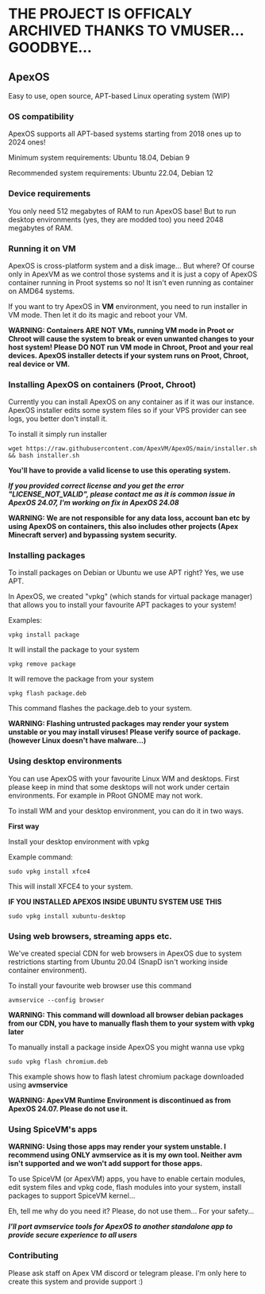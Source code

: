# THE PROJECT IS OFFICALY ARCHIVED THANKS TO VMUSER... GOODBYE...

## ApexOS
Easy to use, open source, APT-based Linux operating system (WIP)

### OS compatibility
ApexOS supports all APT-based systems starting from 2018 ones up to 2024 ones!

Minimum system requirements: Ubuntu 18.04, Debian 9

Recommended system requirements: Ubuntu 22.04, Debian 12

### Device requirements
You only need 512 megabytes of RAM to run ApexOS base! But to run desktop environments (yes, they are modded too) you need 2048 megabytes of RAM. 

### Running it on VM
ApexOS is cross-platform system and a disk image... But where? Of course only in ApexVM as we control those systems and it is just a copy of ApexOS container running in Proot systems so no! It isn't even running as container on AMD64 systems.

If you want to try ApexOS in **VM** environment, you need to run installer in VM mode. Then let it do its magic and reboot your VM.

**WARNING: Containers ARE NOT VMs, running VM mode in Proot or Chroot will cause the system to break or even unwanted changes to your host system! Please DO NOT run VM mode in Chroot, Proot and your real devices. ApexOS installer detects if your system runs on Proot, Chroot, real device or VM.**

### Installing ApexOS on containers (Proot, Chroot)
Currently you can install ApexOS on any container as if it was our instance. ApexOS installer edits some system files so if your VPS provider can see logs, you better don't install it.

To install it simply run installer
```
wget https://raw.githubusercontent.com/ApexVM/ApexOS/main/installer.sh && bash installer.sh
```

**You'll have to provide a valid license to use this operating system.**

***If you provided correct license and you get the error "LICENSE_NOT_VALID", please contact me as it is common issue in ApexOS 24.07, I'm working on fix in ApexOS 24.08***

**WARNING: We are not responsible for any data loss, account ban etc by using ApexOS on containers, this also includes other projects (Apex Minecraft server) and bypassing system security.**

### Installing packages
To install packages on Debian or Ubuntu we use APT right? Yes, we use APT.

In ApexOS, we created "vpkg" (which stands for virtual package manager) that allows you to install your favourite APT packages to your system!

Examples:
```
vpkg install package
```
It will install the package to your system
```
vpkg remove package
```
It will remove the package from your system
```
vpkg flash package.deb
```
This command flashes the package.deb to your system. 

**WARNING: Flashing untrusted packages may render your system unstable or you may install viruses! Please verify source of package. (however Linux doesn't have malware...)**

### Using desktop environments
You can use ApexOS with your favourite Linux WM and desktops. First please keep in mind that some desktops will not work under certain environments. For example in PRoot GNOME may not work. 

To install WM and your desktop environment, you can do it in two ways.

**First way**

Install your desktop environment with vpkg

Example command:
```
sudo vpkg install xfce4
```
This will install XFCE4 to your system.

**IF YOU INSTALLED APEXOS INSIDE UBUNTU SYSTEM USE THIS**
```
sudo vpkg install xubuntu-desktop
```

### Using web browsers, streaming apps etc.
We've created special CDN for web browsers in ApexOS due to system restrictions starting from Ubuntu 20.04 (SnapD isn't working inside container environment).

To install your favourite web browser use this command
```
avmservice --config browser
```
**WARNING: This command will download all browser debian packages from our CDN, you have to manually flash them to your system with vpkg later**

To manually install a package inside ApexOS you might wanna use vpkg
```
sudo vpkg flash chromium.deb
```
This example shows how to flash latest chromium package downloaded using **avmservice**

**WARNING: ApexVM Runtime Environment is discontinued as from ApexOS 24.07. Please do not use it.**

### Using SpiceVM's apps
**WARNING: Using those apps may render your system unstable. I recommend using ONLY avmservice as it is my own tool. Neither avm isn't supported and we won't add support for those apps.**

To use SpiceVM (or ApexVM) apps, you have to enable certain modules, edit system files and vpkg code, flash modules into your system, install packages to support SpiceVM kernel...

Eh, tell me why do you need it? Please, do not use them... For your safety...

***I'll port avmservice tools for ApexOS to another standalone app to provide secure experience to all users***

### Contributing
Please ask staff on Apex VM discord or telegram please. I'm only here to create this system and provide support :)
